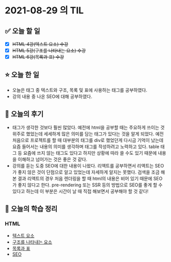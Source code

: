 # 2021-08-29 의 TIL

## ✅ 오늘 할 일

- [x] ~~HTML 4강(텍스트 요소) 수강~~
- [x] ~~HTML 5강(구조를 나타내는 요소) 수강~~
- [x] ~~HTML 6강(목록과 표) 수강~~

## ⭐ 오늘 한 일

- 오늘은 태그 중 텍스트와 구조, 목록 및 표에 사용하는 태그를 공부하였다.
- 강의 내용 중 나온 SEO에 대해 공부하였다.

## 💬 오늘의 후기

- 태그가 생각한 것보다 훨씬 많았다. 예전에 html을 공부할 때는 주요하게 쓰이는 것 위주로 했었는데 세세하게 많은 의미를 담는 태그가 있다는 것을 알게 되었다. 예전 처음으로 프로젝트를 할 때 대부분의 태그를 div로 했었던게 다시금 기억이 났는데 요즘 들어서는 내용의 의미를 생각하며 태그를 작성하려고 노력하고 있다. table 태그 등 요즘에 쓰지 않는 태그도 있다고 하지만 상황에 따라 쓸 수도 있기 때문에 내용을 이해하고 넘어가는 것은 좋은 것 같다.
- 강의를 듣는 도중 SEO에 대한 내용이 나왔다. 리액트를 공부하면서 리액트는 SEO가 좋지 않은 것이 단점으로 알고 있었는데 자세하게 알지는 못했다. 검색을 조금 해본 결과 리액트의 경우 처음 렌더링을 할 때 html의 내용은 비어 있기 때문에 SEO가 좋지 않다고 한다. pre-rendering 또는 SSR 등의 방법으로 SEO를 좋게 할 수 있다고 하는데 이 부분은 시간이 날 때 직접 해보면서 공부해야 할 것 같다!

## 📕 오늘의 학습 정리

### HTML

- [텍스트 요소](https://github.com/ksy9926/zerobase-TIL/blob/master/HTML/3.%20text-element.md)
- [구조를 나타내는 요소](https://github.com/ksy9926/zerobase-TIL/blob/master/HTML/4.%20structure-element.md)
- [목록과 표](https://github.com/ksy9926/zerobase-TIL/blob/master/HTML/5.%20list-and-table.md)
- [SEO](https://github.com/ksy9926/zerobase-TIL/blob/master/HTML/SEO.md)
